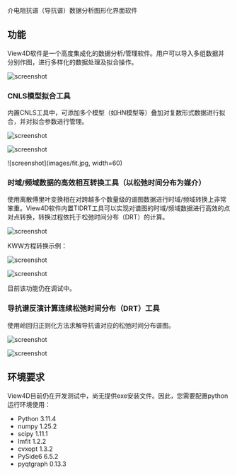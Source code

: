 介电阻抗谱（导抗谱）数据分析图形化界面软件

## 功能
View4D软件是一个高度集成化的数据分析/管理软件。用户可以导入多组数据并分别作图，进行多样化的数据处理及拟合操作。

![screenshot](images/View4D_fit.JPG)

### CNLS模型拟合工具
内置CNLS工具中，可添加多个模型（如HN模型等）叠加对复数形式数据进行拟合，并对拟合参数进行管理。

![screenshot](images/View4D_real.jpg)

![screenshot](images/View4D_imag.jpg)

![screenshot](images/fit.jpg, width=60)

### 时域/频域数据的高效相互转换工具（以松弛时间分布为媒介）
使用离散傅里叶变换相在对跨越多个数量级的谱图数据进行时域/频域转换上非常笨重。View4D软件内置TIDRT工具可以实现对谱图的时域/频域数据进行高效的点对点转换，转换过程依托于松弛时间分布（DRT）的计算。

![screenshot](images/transform.jpg)

KWW方程转换示例：

![screenshot](images/KWWt.png)

![screenshot](images/KWWfreq.png)

目前该功能仍在调试中。

### 导抗谱反演计算连续松弛时间分布（DRT）工具
使用岭回归正则化方法求解导抗谱对应的松弛时间分布谱图。

![screenshot](images/DRTtool.JPG)

![screenshot](images/gamma.JPG)

## 环境要求
View4D目前仍在开发测试中，尚无提供exe安装文件。因此，您需要配置python运行环境使用：

- Python 3.11.4
- numpy 1.25.2
- scipy 1.11.1
- lmfit 1.2.2
- cvxopt 1.3.2
- PySide6 6.5.2
- pyqtgraph 0.13.3

